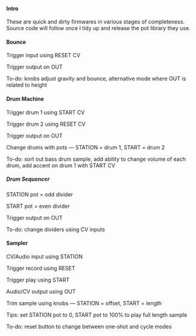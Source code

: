 #### Intro

These are quick and dirty firmwares in various stages of completeness. Source code will follow once I tidy up and release the pot library they use.

#### Bounce
Trigger input using RESET CV

Trigger output on OUT

To-do: knobs adjust gravity and bounce, alternative mode where OUT is related to height



#### Drum Machine

Trigger drum 1 using START CV

Trigger drum 2 using RESET CV

Trigger output on OUT

Change drums with pots — STATION = drum 1, START = drum 2

To-do: sort out bass drum sample, add ability to change volume of each drum, add accent on drum 1 with START CV



##### Drum Sequencer

STATION pot = odd divider

START pot = even divider

Trigger output on OUT

To-do: change dividers using CV inputs



#### Sampler

CV/Audio input using STATION

Trigger record using RESET

Trigger play using START

Audio/CV output using OUT

Trim sample using knobs — STATION = offset, START = length

Tips: set STATION pot to 0, START pot to 100% to play full length sample

To-do: reset button to change between one-shot and cycle modes
